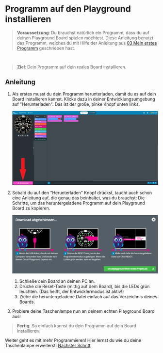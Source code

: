 # Programm auf den Playground installieren

> **Voraussetzung**: Du brauchst natürlich ein Programm, dass du auf deinen Playground Board spielen möchtest. Diese Anleitung benutzt das Programm, welches du mit Hilfe der Anleitung aus [03 Mein erstes Programm](./03%20Mein%20erstes%20Programm.pdf) geschrieben hast.

</br>

> **Ziel**: Dein Programm auf dein reales Board installieren.

## Anleitung

1. Als erstes musst du dein Programm herunterladen, damit du es auf dein Board installieren kannst. Klicke dazu in deiner Entwicklungsumgebung auf "Herunterladen". Das ist der große, pinke Knopf unten links.

    ![download_button](./images/04%20Programm%20auf%20den%20Playground%20installieren/download_button.png)

2. Sobald du auf den "Herunterladen" Knopf drückst, taucht auch schon eine Anleitung auf, die genau das beinhaltet, was du brauchst: Die Schritte, um das heruntergeladene Programm auf dein Playground Board zu kopieren.

    ![install_instructions](./images/04%20Programm%20auf%20den%20Playground%20installieren/install_instructions.png)

    1. Schließe dein Board an deinen PC an.
    2. Drücke die Reset-Taste (mittig auf dem Board), bis die LEDs grün leuchten. (Das heißt, der Entwicklermodus ist aktiv!)
    3. Ziehe die heruntergeladene Datei einfach auf das Verzeichnis deines Boards.

3. Probiere deine Taschenlampe nun an deinem echten Playground Board aus!

> **Fertig**: So einfach kannst du dein Programm auf dein Board installieren.

Weiter geht es mit mehr Programmieren! Hier lernst du wie du deine Taschenlampe erweiterst: [Nächster Schritt](./05%20Mein%20erstes%20Programm%202.pdf)
